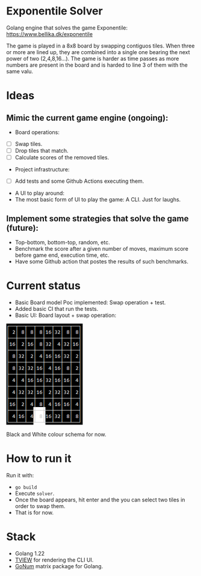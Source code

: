# Exponentile Solver

Golang engine that solves the game Exponentile: https://www.bellika.dk/exponentile

The game is played in a 8x8 board by swapping contiguos tiles. When three or more are lined up, they are combined into a single one bearing the next power of two (2,4,8,16...).
The game is harder as time passes as more numbers are present in the board and is harded to line 3 of them with the same valu.


# Ideas

## Mimic the current game engine (ongoing):

-  Board operations:
 - [ ] Swap tiles.
 - [ ] Drop tiles that match.
 - [ ] Calculate scores of the removed tiles.
-  Project infrastructure:
 - [ ] Add tests and some Github Actions executing them.
-  A UI to play around: 
 -  The most basic form of UI to play the game: A CLI. Just for laughs.


## Implement some strategies that solve the game (future):
- Top-bottom, bottom-top, random, etc.
- Benchmark the score after a given number of moves, maximum score before game end, execution time, etc.
- Have some Github action that postes the results of such benchmarks.

# Current status
- Basic Board model Poc implemented: Swap operation + test.
- Added basic CI that run the tests.
- Basic UI: Board layout + swap operation:

![Current Board status](./docs/ui_board.PNG)

Black and White colour schema for now.

# How to run it

Run it with:
- `go build`
- Execute `solver`.
- Once the board appears, hit enter and the you can select two tiles in order to swap them. 
- That is for now.

# Stack
- Golang 1.22
- [TVIEW](https://github.com/rivo/tview) for rendering the CLI UI.
- [GoNum](https://github.com/gonum/matrix) matrix package for Golang. 